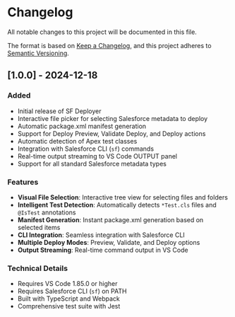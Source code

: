 # Changelog

All notable changes to this project will be documented in this file.

The format is based on [Keep a Changelog](https://keepachangelog.com/en/1.0.0/),
and this project adheres to [Semantic Versioning](https://semver.org/spec/v2.0.0.html).

## [1.0.0] - 2024-12-18

### Added

- Initial release of SF Deployer
- Interactive file picker for selecting Salesforce metadata to deploy
- Automatic package.xml manifest generation
- Support for Deploy Preview, Validate Deploy, and Deploy actions
- Automatic detection of Apex test classes
- Integration with Salesforce CLI (`sf`) commands
- Real-time output streaming to VS Code OUTPUT panel
- Support for all standard Salesforce metadata types

### Features

- **Visual File Selection**: Interactive tree view for selecting files and folders
- **Intelligent Test Detection**: Automatically detects `*Test.cls` files and `@IsTest` annotations
- **Manifest Generation**: Instant package.xml generation based on selected items
- **CLI Integration**: Seamless integration with Salesforce CLI
- **Multiple Deploy Modes**: Preview, Validate, and Deploy options
- **Output Streaming**: Real-time command output in VS Code

### Technical Details

- Requires VS Code 1.85.0 or higher
- Requires Salesforce CLI (`sf`) on PATH
- Built with TypeScript and Webpack
- Comprehensive test suite with Jest
